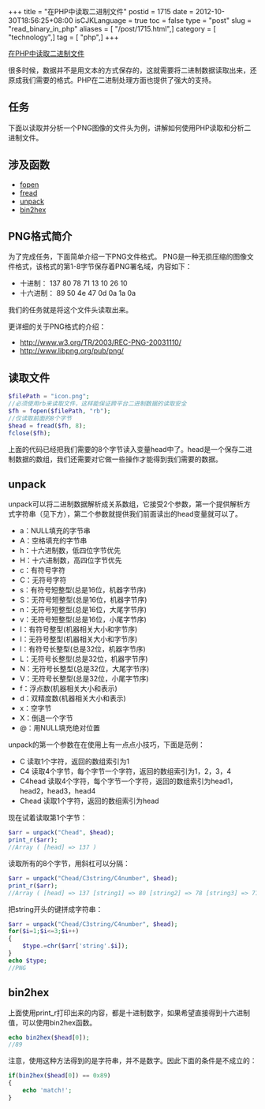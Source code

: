 +++
title = "在PHP中读取二进制文件"
postid = 1715
date = 2012-10-30T18:56:25+08:00
isCJKLanguage = true
toc = false
type = "post"
slug = "read_binary_in_php"
aliases = [ "/post/1715.html",]
category = [ "technology",]
tag = [ "php",]
+++


[在PHP中读取二进制文件](https://blog.zengrong.net/post/1715.html)

很多时候，数据并不是用文本的方式保存的，这就需要将二进制数据读取出来，还原成我们需要的格式。PHP在二进制处理方面也提供了强大的支持。

## 任务

下面以读取并分析一个PNG图像的文件头为例，讲解如何使用PHP读取和分析二进制文件。

## 涉及函数

* [fopen](http://www.php.net/manual/zh/function.fopen.php)
* [fread](http://www.php.net/manual/zh/function.fread.php)
* [unpack](http://www.php.net/manual/zh/function.unpack.php)
* [bin2hex](http://www.php.net/manual/zh/function.bin2hex.php)

## PNG格式简介

为了完成任务，下面简单介绍一下PNG文件格式。
PNG是一种无损压缩的图像文件格式，该格式的第1-8字节保存着PNG署名域，内容如下：

* 十进制：		137	80	78	71	13	10	26	10
* 十六进制：	89	50	4e	47	0d	0a	1a	0a

我们的任务就是将这个文件头读取出来。

更详细的关于PNG格式的介绍：
* <http://www.w3.org/TR/2003/REC-PNG-20031110/>
* <http://www.libpng.org/pub/png/>

## 读取文件

``` php
$filePath = "icon.png";
//必须使用rb来读取文件，这样能保证跨平台二进制数据的读取安全
$fh = fopen($filePath, "rb");
//仅读取前面的8个字节
$head = fread($fh, 8);
fclose($fh);
```

上面的代码已经把我们需要的8个字节读入变量head中了。head是一个保存二进制数据的数组，我们还需要对它做一些操作才能得到我们需要的数据。

## unpack

unpack可以将二进制数据解析成关系数组，它接受2个参数，第一个提供解析方式字符串（见下方），第二个参数就提供我们前面读出的head变量就可以了。

* a：NULL填充的字节串
* A：空格填充的字节串
* h：十六进制数，低四位字节优先
* H：十六进制数，高四位字节优先
* c：有符号字符
* C：无符号字符
* s：有符号短整型(总是16位，机器字节序)
* S：无符号短整型(总是16位，机器字节序)
* n：无符号短整型(总是16位，大尾字节序)
* v：无符号短整型(总是16位，小尾字节序)
* I：有符号整型(机器相关大小和字节序)
* I：无符号整型(机器相关大小和字节序)
* l：有符号长整型(总是32位，机器字节序)
* L：无符号长整型(总是32位，机器字节序)
* N：无符号长整型(总是32位，大尾字节序)
* V：无符号长整型(总是32位，小尾字节序)
* f：浮点数(机器相关大小和表示)
* d：双精度数(机器相关大小和表示)
* x：空字节
* X：倒退一个字节
* @：用NULL填充绝对位置

unpack的第一个参数在在使用上有一点点小技巧，下面是范例：

* C 读取1个字符，返回的数组索引为1
* C4 读取4个字节，每个字节一个字符，返回的数组索引为1，2，3，4
* C4head 读取4个字符，每个字节一个字符，返回的数组索引为head1，head2，head3，head4
* Chead 读取1个字符，返回的数组索引为head

现在试着读取第1个字节：

``` php
$arr = unpack("Chead", $head);
print_r($arr);
//Array ( [head] => 137 )
```

读取所有的8个字节，用斜杠可以分隔：

``` php
$arr = unpack("Chead/C3string/C4number", $head);
print_r($arr);
//Array ( [head] => 137 [string1] => 80 [string2] => 78 [string3] => 71 [number1] => 13 [number2] => 10 [number3] => 26 [number4] => 10 )
```

把string开头的键拼成字符串：

``` php
$arr = unpack("Chead/C3string/C4number", $head);
for($i=1;$i<=3;$i++)
{
	$type.=chr($arr['string'.$i]);
}
echo $type;
//PNG
```

## bin2hex

上面使用print_r打印出来的内容，都是十进制数字，如果希望直接得到十六进制值，可以使用bin2hex函数。

``` php
echo bin2hex($head[0]);
//89
```

注意，使用这种方法得到的是字符串，并不是数字。因此下面的条件是不成立的：

``` php
if(bin2hex($head[0]) == 0x89)
{
	echo 'match!';
}
```
